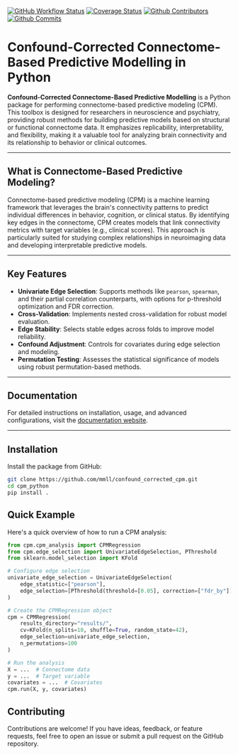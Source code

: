 [![GitHub Workflow Status](https://github.com/wwu-mmll/confound_corrected_cpm/actions/workflows/python-test.yml/badge.svg)](https://github.com/wwu-mmll/confound_corrected_cpm/actions/workflows/python-test.yml)
[![Coverage Status](https://coveralls.io/repos/github/wwu-mmll/cpm_python/badge.svg?branch=main)](https://coveralls.io/github/wwu-mmll/cpm_python?branch=main)
[![Github Contributors](https://img.shields.io/github/contributors-anon/wwu-mmll/cpm_python?color=blue)](https://github.com/wwu-mmll/cpm_python/graphs/contributors)
[![Github Commits](https://img.shields.io/github/commit-activity/y/wwu-mmll/cpm_python)](https://github.com/wwu-mmll/cpm_python/commits/main)

# Confound-Corrected Connectome-Based Predictive Modelling in Python
**Confound-Corrected Connectome-Based Predictive Modelling** is a Python package for performing connectome-based predictive modeling (CPM). This toolbox is designed for researchers in neuroscience and psychiatry, providing robust methods for building predictive models based on structural or functional connectome data. It emphasizes replicability, interpretability, and flexibility, making it a valuable tool for analyzing brain connectivity and its relationship to behavior or clinical outcomes.

---

## What is Connectome-Based Predictive Modeling?

Connectome-based predictive modeling (CPM) is a machine learning framework that leverages the brain's connectivity patterns to predict individual differences in behavior, cognition, or clinical status. By identifying key edges in the connectome, CPM creates models that link connectivity metrics with target variables (e.g., clinical scores). This approach is particularly suited for studying complex relationships in neuroimaging data and developing interpretable predictive models.

---

## Key Features

- **Univariate Edge Selection**: Supports methods like `pearson`, `spearman`, and their partial correlation counterparts, with options for p-threshold optimization and FDR correction.
- **Cross-Validation**: Implements nested cross-validation for robust model evaluation.
- **Edge Stability**: Selects stable edges across folds to improve model reliability.
- **Confound Adjustment**: Controls for covariates during edge selection and modeling.
- **Permutation Testing**: Assesses the statistical significance of models using robust permutation-based methods.

---

## Documentation

For detailed instructions on installation, usage, and advanced configurations, visit the [documentation website](https://wwu-mmll.github.io/confound_corrected_cpm/).

---

## Installation

Install the package from GitHub:

```bash
git clone https://github.com/mmll/confound_corrected_cpm.git
cd cpm_python
pip install .
```

## Quick Example
Here's a quick overview of how to run a CPM analysis:

```python
from cpm.cpm_analysis import CPMRegression
from cpm.edge_selection import UnivariateEdgeSelection, PThreshold
from sklearn.model_selection import KFold

# Configure edge selection
univariate_edge_selection = UnivariateEdgeSelection(
    edge_statistic=["pearson"],
    edge_selection=[PThreshold(threshold=[0.05], correction=["fdr_by"])]
)

# Create the CPMRegression object
cpm = CPMRegression(
    results_directory="results/",
    cv=KFold(n_splits=10, shuffle=True, random_state=42),
    edge_selection=univariate_edge_selection,
    n_permutations=100
)

# Run the analysis
X = ...  # Connectome data
y = ...  # Target variable
covariates = ...  # Covariates
cpm.run(X, y, covariates)
```

## Contributing
Contributions are welcome! If you have ideas, feedback, or feature requests, feel free to open an issue or submit a pull request on the GitHub repository.

